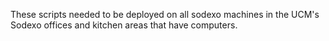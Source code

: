These scripts needed to be deployed on all sodexo machines in the UCM's Sodexo offices and kitchen areas that have computers.
